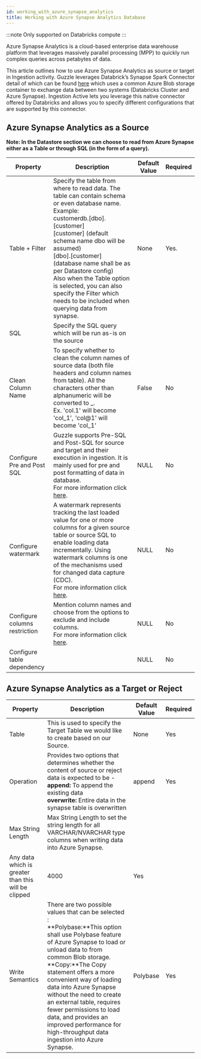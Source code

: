 ```yaml
---
id: working_with_azure_synapse_analytics
title: Working with Azure Synapse Analytics Database
---
```


:::note 
Only supported on Databricks compute
:::

Azure Synapse Analytics is a cloud-based enterprise data warehouse platform that leverages massively parallel processing (MPP) to quickly run complex queries across petabytes of data. 

This article outlines how to use Azure Synapse Analytics as source or target in Ingestion activity. Guzzle leverages Databrick’s Synapse Spark Connector detail of which can be found [here](https://docs.microsoft.com/en-us/azure/databricks/data/data-sources/azure/synapse-analytics) which uses a common Azure Blob storage container to exchange data between two systems (Databricks Cluster and Azure Synapse). Ingestion Active lets you leverage this native connector offered by Databricks and allows you to specify different configurations that are supported by this connector. 

## Azure Synapse Analytics as a Source

**Note: In the Datastore section we can choose to read from Azure Synapse either as a Table or through SQL (in the form of a query).**

|Property|Description|Default Value|Required|
|--- |--- |--- |--- |
|Table + Filter|Specify the table from where to read data. The table can contain schema or even database name. Example: <br/>customerdb.[dbo].[customer]<br/>[customer] (default schema name dbo will be assumed)<br/>[dbo].[customer] (database name shall be as per Datastore config)<br/>Also when the Table option is selected, you can also specify the Filter which needs to be included when querying data from synapse.|None|Yes.|
|SQL|Specify the SQL query which will be run as-is on the source|||
|Clean Column Name|To specify whether to clean the column names of source data (both file headers and column names from table). All the characters other than alphanumeric will be converted to _.<br/>Ex. 'col.1' will become 'col_1', 'col@1' will become 'col_1'|False|No|
|Configure Pre and Post SQL|Guzzle supports Pre-SQL and Post-SQL for source and target and their execution in ingestion. It is mainly used for pre and post formatting of data in database.<br/> For more information click [here](pre-SQL_and_post-SQL_in_ingestion). |NULL|No|
|Configure watermark|A watermark represents tracking the last loaded value for one or more columns for a given source table or source SQL to enable loading data incrementally. Using watermark columns is one of the mechanisms used for changed data capture (CDC). <br/> For more information click [here](watermark). |NULL|No|
|Configure columns restriction|Mention column names and choose from the options to exclude and include columns. <br/> For more information click [here](column_restrictions).|NULL|No|
|Configure table dependency| |NULL|No|



## Azure Synapse Analytics as a Target or Reject

|Property|Description|Default Value|Required|
|--- |--- |--- |--- |
|Table|This is used to specify the Target Table we would like to create based on our Source.|None|Yes|
|Operation|Provides two options that determines whether the content of source or reject data is expected to be -<br/>**append:** To append the existing data <br/>**overwrite:** Entire data in the synapse table is overwritten|append|Yes|
|Max String Length|Max String Length to set the string length for all VARCHAR/NVARCHAR type columns when writing data into Azure Synapse.
Any data which is greater than this will be clipped|4000|Yes|
|Write Semantics|There are two possible values that can be selected :<br/>**Polybase:**This option shall use Polybase feature of Azure Synapse to load or unload data to from common Blob storage. <br/>**Copy:**The Copy statement offers a more convenient way of loading data into Azure Synapse without the need to create an external table, requires fewer permissions to load data, and provides an improved performance for high-throughput data ingestion into Azure Synapse.|Polybase|Yes|


